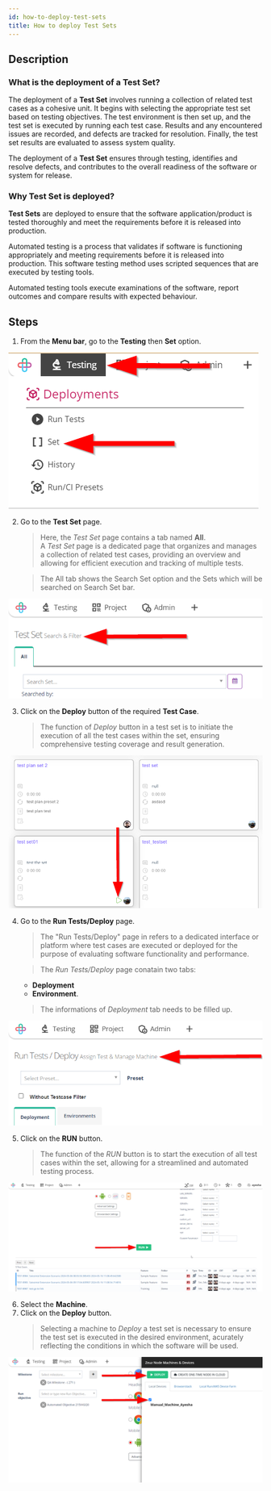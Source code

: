 ```yaml
---
id: how-to-deploy-test-sets
title: How to deploy Test Sets
---
```


## Description

### What is the deployment of a Test Set?  

The deployment of a **Test Set** involves running a collection of related test cases as a cohesive unit. It begins with selecting the appropriate test set based on testing objectives. The test environment is then set up, and the test set is executed by running each test case. Results and any encountered issues are recorded, and defects are tracked for resolution. Finally, the test set results are evaluated to assess system quality.  

The deployment of a **Test Set** ensures through testing, identifies and resolve defects, and contributes to the overall readiness of the software or system for release.  

### Why Test Set is deployed? 

**Test Sets** are deployed to ensure that the software application/product is tested thoroughly and meet the requirements before it is released into production.  

Automated testing is a process that validates if software is functioning appropriately and meeting requirements before it is released into production. This software testing method uses scripted sequences that are executed by testing tools.  

Automated testing tools execute examinations of the software, report outcomes and compare results with expected behaviour.  


## Steps

1. From the **Menu bar**, go to the **Testing** then **Set** option.

![](/img/how-tos/how-to-deploy-test-sets/set-option.png)

2. Go to the **Test Set** page.  
   > Here, the *Test Set* page contains a tab named **All**.  
A *Test Set* page is a dedicated page that organizes and manages a collection of related test cases, providing an overview and allowing for efficient execution and tracking of multiple tests.  

   > The All tab shows the Search Set option and the Sets which will be searched on Search Set bar.

![](/img/how-tos/how-to-deploy-test-sets/test-set.png)

3. Click on the **Deploy** button of the required **Test Case**.
   > The function of *Deploy* button in a test set is to initiate the execution of all the test cases within the set, ensuring comprehensive testing coverage and result generation.

![](/img/how-tos/how-to-deploy-test-sets/set-deploy.png)

4. Go to the **Run Tests/Deploy** page.  
   > The "Run Tests/Deploy" page in refers to a dedicated interface or platform where test cases are executed or deployed for the purpose of evaluating software functionality and performance.  

   > The *Run Tests/Deploy* page conatain two tabs:
    * **Deployment**
    * **Environment**.  

   > The informations of *Deployment* tab needs to be filled up.
    
![](/img/how-tos/how-to-deploy-test-sets/run-tests-pg.png)

5. Click on the **RUN** button.
   > The function of the *RUN* button is to start the execution of all test cases within the set, allowing for a streamlined and automated testing process.

![](/img/how-tos/how-to-deploy-test-sets/set-run.png)

6. Select the **Machine**.
7. Click on the **Deploy** button.
   > Selecting a machine to *Deploy* a test set is necessary to ensure the test set is executed in the desired environment, acurately reflecting the conditions in which the software will be used.

![](/img/how-tos/how-to-deploy-test-sets/manual-deploy.png)